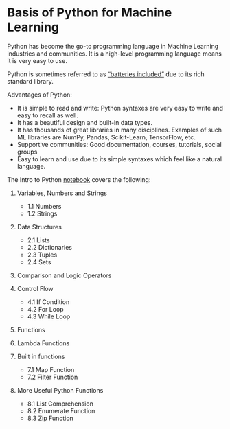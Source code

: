 # Basis of Python for Machine Learning

Python has become the go-to programming language in Machine Learning industries and communities. It is a high-level programming language means it is very easy to use. 

Python is sometimes referred to as [“batteries included”](https://docs.python.org/3/tutorial/stdlib.html) due to its rich standard library. 


Advantages of Python:

* It is simple to read and write: Python syntaxes are very easy to write and easy to recall as well. 
* It has a beautiful design and built-in data types. 
* It has thousands of great libraries in many disciplines. Examples of such ML libraries are NumPy, Pandas, Scikit-Learn, TensorFlow, etc.
* Supportive communities: Good documentation, courses, tutorials, social groups
* Easy to learn and use due to its simple syntaxes which feel like a natural language. 


The Intro to Python [notebook](https://github.com/Nyandwi/python_basics/blob/main/intro_to_python.ipynb) covers the following:


1. Variables, Numbers and Strings
    * 1.1 Numbers
    * 1.2 Strings
2. Data Structures
    * 2.1 Lists
    * 2.2 Dictionaries
    * 2.3 Tuples
    * 2.4 Sets
3. Comparison and Logic Operators
4. Control Flow
    * 4.1 If Condition
    * 4.2 For Loop
    * 4.3 While Loop
5. Functions
6. Lambda Functions
7. Built in functions
    * 7.1 Map Function
    * 7.2 Filter Function

8. More Useful Python Functions
    * 8.1 List Comprehension
    * 8.2 Enumerate Function
    * 8.3 Zip Function
